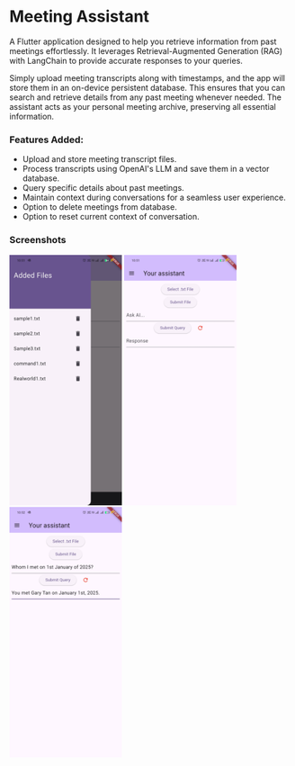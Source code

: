 # Meeting Assistant

A Flutter application designed to help you retrieve information from past meetings effortlessly. It leverages Retrieval-Augmented Generation (RAG) with LangChain to provide accurate responses to your queries.

Simply upload meeting transcripts along with timestamps, and the app will store them in an on-device persistent database. This ensures that you can search and retrieve details from any past meeting whenever needed. The assistant acts as your personal meeting archive, preserving all essential information.

### Features Added:
- Upload and store meeting transcript files.
- Process transcripts using OpenAI's LLM and save them in a vector database.
- Query specific details about past meetings.
- Maintain context during conversations for a seamless user experience.
- Option to delete meetings from database.
- Option to reset current context of conversation.

### Screenshots
<img src="git_images/ss1.jpg" width="200">
<img src="git_images/ss2.jpg" width="200">
<img src="git_images/ss3.jpg" width="200">